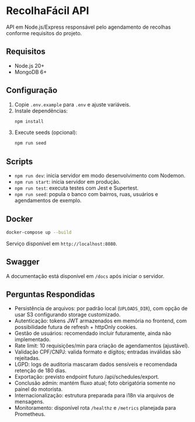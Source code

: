 # RecolhaFácil API

API em Node.js/Express responsável pelo agendamento de recolhas conforme requisitos do projeto.

## Requisitos
- Node.js 20+
- MongoDB 6+

## Configuração
1. Copie `.env.example` para `.env` e ajuste variáveis.
2. Instale dependências:
   ```bash
   npm install
   ```
3. Execute seeds (opcional):
   ```bash
   npm run seed
   ```

## Scripts
- `npm run dev`: inicia servidor em modo desenvolvimento com Nodemon.
- `npm run start`: inicia servidor em produção.
- `npm run test`: executa testes com Jest e Supertest.
- `npm run seed`: popula o banco com bairros, ruas, usuários e agendamentos de exemplo.

## Docker
```bash
docker-compose up --build
```
Serviço disponível em `http://localhost:8080`.

## Swagger
A documentação está disponível em `/docs` após iniciar o servidor.

## Perguntas Respondidas
- Persistência de arquivos: por padrão local (`UPLOADS_DIR`), com opção de usar S3 configurando storage customizado.
- Autenticação: tokens JWT armazenados em memória no frontend, com possibilidade futura de refresh + httpOnly cookies.
- Gestão de usuários: recomendado incluir futuramente, ainda não implementado.
- Rate limit: 10 requisições/min para criação de agendamentos (ajustável).
- Validação CPF/CNPJ: valida formato e dígitos; entradas inválidas são rejeitadas.
- LGPD: logs de auditoria mascaram dados sensíveis e recomendada retenção de 180 dias.
- Exportação: previsto endpoint futuro /api/schedules/export.
- Conclusão admin: mantém fluxo atual; foto obrigatória somente no painel do motorista.
- Internacionalização: estrutura preparada para i18n via arquivos de mensagens.
- Monitoramento: disponível rota `/healthz` e `/metrics` planejada para Prometheus.
